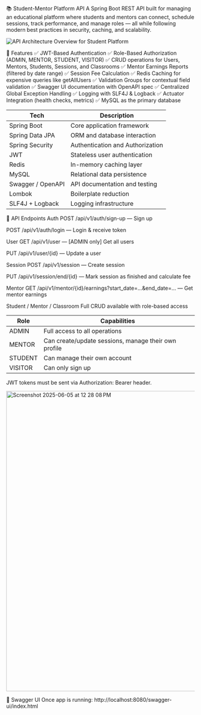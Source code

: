 📚 Student-Mentor Platform API
A Spring Boot REST API built for managing an educational platform where students and mentors can connect, schedule sessions, track performance, and manage roles — all while following modern best practices in security, caching, and scalability.

![API Architecture Overview for Student Platform](https://github.com/user-attachments/assets/47a018ca-be29-41b9-846a-fa9fa6b040d3)


🚀 Features
✅ JWT-Based Authentication
✅ Role-Based Authorization (ADMIN, MENTOR, STUDENT, VISITOR)
✅ CRUD operations for Users, Mentors, Students, Sessions, and Classrooms
✅ Mentor Earnings Reports (filtered by date range)
✅ Session Fee Calculation
✅ Redis Caching for expensive queries like getAllUsers
✅ Validation Groups for contextual field validation
✅ Swagger UI documentation with OpenAPI spec
✅ Centralized Global Exception Handling
✅ Logging with SLF4J & Logback
✅ Actuator Integration (health checks, metrics)
✅ MySQL as the primary database

| Tech              | Description                      |
| ----------------- | -------------------------------- |
| Spring Boot       | Core application framework       |
| Spring Data JPA   | ORM and database interaction     |
| Spring Security   | Authentication and Authorization |
| JWT               | Stateless user authentication    |
| Redis             | In-memory caching layer          |
| MySQL             | Relational data persistence      |
| Swagger / OpenAPI | API documentation and testing    |
| Lombok            | Boilerplate reduction            |
| SLF4J + Logback   | Logging infrastructure           |



📡 API Endpoints
Auth
POST /api/v1/auth/sign-up — Sign up

POST /api/v1/auth/login — Login & receive token

User
GET /api/v1/user — [ADMIN only] Get all users

PUT /api/v1/user/{id} — Update a user

Session
POST /api/v1/session — Create session

PUT /api/v1/session/end/{id} — Mark session as finished and calculate fee

Mentor
GET /api/v1/mentor/{id}/earnings?start_date=...&end_date=... — Get mentor earnings

Student / Mentor / Classroom
Full CRUD available with role-based access


| Role    | Capabilities                                         |
| ------- | ---------------------------------------------------- |
| ADMIN   | Full access to all operations                        |
| MENTOR  | Can create/update sessions, manage their own profile |
| STUDENT | Can manage their own account                         |
| VISITOR | Can only sign up                                     |


JWT tokens must be sent via Authorization: Bearer <token> header.


<img width="801" alt="Screenshot 2025-06-05 at 12 28 08 PM" src="https://github.com/user-attachments/assets/1e5c074c-5559-4a3e-a14e-1dc7b40451ff" />

📘 Swagger UI
Once app is running:
http://localhost:8080/swagger-ui/index.html

